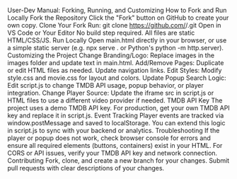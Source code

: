 User-Dev Manual: Forking, Running, and Customizing
How to Fork and Run Locally
Fork the Repository
Click the "Fork" button on GitHub to create your own copy.
Clone Your Fork
Run: git clone https://github.com/<your-username>/<your-fork>.git
Open in VS Code or Your Editor
No build step required. All files are static HTML/CSS/JS.
Run Locally
Open main.html directly in your browser, or use a simple static server (e.g. npx serve . or Python's python -m http.server).
Customizing the Project
Change Branding/Logo: Replace images in the images folder and update text in main.html.
Add/Remove Pages: Duplicate or edit HTML files as needed. Update navigation links.
Edit Styles: Modify style.css and movie.css for layout and colors.
Update Popup Search Logic: Edit script.js to change TMDB API usage, popup behavior, or player integration.
Change Player Source: Update the iframe src in script.js or HTML files to use a different video provider if needed.
TMDB API Key
The project uses a demo TMDB API key. For production, get your own TMDB API key and replace it in script.js.
Event Tracking
Player events are tracked via window.postMessage and saved to localStorage. You can extend this logic in script.js to sync with your backend or analytics.
Troubleshooting
If the player or popup does not work, check browser console for errors and ensure all required elements (buttons, containers) exist in your HTML.
For CORS or API issues, verify your TMDB API key and network connection.
Contributing
Fork, clone, and create a new branch for your changes.
Submit pull requests with clear descriptions of your changes.